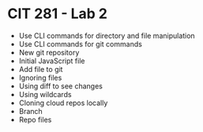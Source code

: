# CIT 281 - Lab 2
- Use CLI commands for directory and file manipulation
- Use CLI commands for git commands
- New git repository
- Initial JavaScript file
- Add file to git
- Ignoring files
- Using diff to see changes
- Using wildcards
- Cloning cloud repos locally
- Branch
- Repo files
